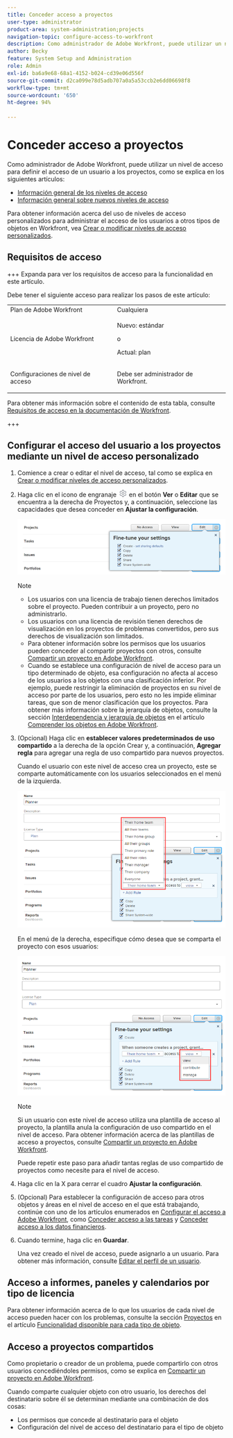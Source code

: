 ```yaml
---
title: Conceder acceso a proyectos
user-type: administrator
product-area: system-administration;projects
navigation-topic: configure-access-to-workfront
description: Como administrador de Adobe Workfront, puede utilizar un nivel de acceso para definir el acceso de un usuario a los proyectos de Workfront.
author: Becky
feature: System Setup and Administration
role: Admin
exl-id: ba6a9e68-68a1-4152-b024-cd39e06d556f
source-git-commit: d2ca099e78d5adb707a0a5a53ccb2e6dd06698f8
workflow-type: tm+mt
source-wordcount: '650'
ht-degree: 94%

---
```


# Conceder acceso a proyectos

<!-- Audited: 12/2023 -->

Como administrador de Adobe Workfront, puede utilizar un nivel de acceso para definir el acceso de un usuario a los proyectos, como se explica en los siguientes artículos:
* [Información general de los niveles de acceso](../../../administration-and-setup/add-users/access-levels-and-object-permissions/access-levels-overview.md)
* [Información general sobre nuevos niveles de acceso](/help/quicksilver/administration-and-setup/add-users/how-access-levels-work/access-level-overview.md)

Para obtener información acerca del uso de niveles de acceso personalizados para administrar el acceso de los usuarios a otros tipos de objetos en Workfront, vea [Crear o modificar niveles de acceso personalizados](../../../administration-and-setup/add-users/configure-and-grant-access/create-modify-access-levels.md).

## Requisitos de acceso

+++ Expanda para ver los requisitos de acceso para la funcionalidad en este artículo.

Debe tener el siguiente acceso para realizar los pasos de este artículo:

<table style="table-layout:auto"> 
 <col> 
 <col> 
 <tbody> 
  <tr> 
   <td role="rowheader">Plan de Adobe Workfront</td> 
   <td>Cualquiera</td> 
  </tr> 
    <tr> 
   <td role="rowheader">Licencia de Adobe Workfront</td> 
   <td> <p>Nuevo: estándar </p>
 <p>o</p> 
<p>Actual: plan </p> 
</td> 
  </tr>

<tr> 
   <td role="rowheader">Configuraciones de nivel de acceso</td> 
   <td> <p>Debe ser administrador de Workfront.</p> </td> 
  </tr> 
 </tbody> 
</table>

Para obtener más información sobre el contenido de esta tabla, consulte [Requisitos de acceso en la documentación de Workfront](/help/quicksilver/administration-and-setup/add-users/access-levels-and-object-permissions/access-level-requirements-in-documentation.md).

+++

## Configurar el acceso del usuario a los proyectos mediante un nivel de acceso personalizado

1. Comience a crear o editar el nivel de acceso, tal como se explica en [Crear o modificar niveles de acceso personalizados](../../../administration-and-setup/add-users/configure-and-grant-access/create-modify-access-levels.md).
1. Haga clic en el icono de engranaje ![Icono de configuración de engranaje](assets/gear-icon-settings.png) en el botón **Ver** o **Editar** que se encuentra a la derecha de Proyectos y, a continuación, seleccione las capacidades que desea conceder en **Ajustar la configuración**.

   ![Ajustar la configuración para copiar proyectos](assets/planner-fine-tune-your-settings-with-copy-projects.png)

   >[!NOTE]
   >
   >* Los usuarios con una licencia de trabajo tienen derechos limitados sobre el proyecto. Pueden contribuir a un proyecto, pero no administrarlo.
   >* Los usuarios con una licencia de revisión tienen derechos de visualización en los proyectos de problemas convertidos, pero sus derechos de visualización son limitados.
   >* Para obtener información sobre los permisos que los usuarios pueden conceder al compartir proyectos con otros, consulte [Compartir un proyecto en Adobe Workfront](../../../workfront-basics/grant-and-request-access-to-objects/share-a-project.md).
   >* Cuando se establece una configuración de nivel de acceso para un tipo determinado de objeto, esa configuración no afecta al acceso de los usuarios a los objetos con una clasificación inferior. Por ejemplo, puede restringir la eliminación de proyectos en su nivel de acceso por parte de los usuarios, pero esto no les impide eliminar tareas, que son de menor clasificación que los proyectos. Para obtener más información sobre la jerarquía de objetos, consulte la sección [Interdependencia y jerarquía de objetos](../../../workfront-basics/navigate-workfront/workfront-navigation/understand-objects.md#understanding-interdependency-and-hierarchy-of-objects) en el artículo [Comprender los objetos en Adobe Workfront](../../../workfront-basics/navigate-workfront/workfront-navigation/understand-objects.md).

1. (Opcional) Haga clic en **establecer valores predeterminados de uso compartido** a la derecha de la opción Crear y, a continuación, **Agregar regla** para agregar una regla de uso compartido para nuevos proyectos.

   Cuando el usuario con este nivel de acceso crea un proyecto, este se comparte automáticamente con los usuarios seleccionados en el menú de la izquierda.

   ![](assets/project-sharing-menu.png)

   En el menú de la derecha, especifique cómo desea que se comparta el proyecto con esos usuarios:

   ![](assets/project-sharing-right-menu.png)

   >[!NOTE]
   >
   >Si un usuario con este nivel de acceso utiliza una plantilla de acceso al proyecto, la plantilla anula la configuración de uso compartido en el nivel de acceso. Para obtener información acerca de las plantillas de acceso a proyectos, consulte [Compartir un proyecto en Adobe Workfront](../../../workfront-basics/grant-and-request-access-to-objects/share-a-project.md).

   Puede repetir este paso para añadir tantas reglas de uso compartido de proyectos como necesite para el nivel de acceso.

1. Haga clic en la X para cerrar el cuadro **Ajustar la configuración**.
1. (Opcional) Para establecer la configuración de acceso para otros objetos y áreas en el nivel de acceso en el que está trabajando, continúe con uno de los artículos enumerados en [Configurar el acceso a Adobe Workfront](../../../administration-and-setup/add-users/configure-and-grant-access/configure-access.md), como [Conceder acceso a las tareas](../../../administration-and-setup/add-users/configure-and-grant-access/grant-access-tasks.md) y [Conceder acceso a los datos financieros](../../../administration-and-setup/add-users/configure-and-grant-access/grant-access-financial.md).
1. Cuando termine, haga clic en **Guardar**.

   Una vez creado el nivel de acceso, puede asignarlo a un usuario. Para obtener más información, consulte [Editar el perfil de un usuario](../../../administration-and-setup/add-users/create-and-manage-users/edit-a-users-profile.md).

## Acceso a informes, paneles y calendarios por tipo de licencia

Para obtener información acerca de lo que los usuarios de cada nivel de acceso pueden hacer con los problemas, consulte la sección [Proyectos](../../../administration-and-setup/add-users/access-levels-and-object-permissions/functionality-available-for-each-object-type.md#projects) en el artículo [Funcionalidad disponible para cada tipo de objeto](../../../administration-and-setup/add-users/access-levels-and-object-permissions/functionality-available-for-each-object-type.md).

## Acceso a proyectos compartidos

Como propietario o creador de un problema, puede compartirlo con otros usuarios concediéndoles permisos, como se explica en [Compartir un proyecto en Adobe Workfront](../../../workfront-basics/grant-and-request-access-to-objects/share-a-project.md).

<!--
If you make changes here, make them also in the "Grant access to" articles where this snippet had to be converted to text:
* reports, dashboards, and calendars
* financial data
* issue
-->

Cuando comparte cualquier objeto con otro usuario, los derechos del destinatario sobre él se determinan mediante una combinación de dos cosas:

* Los permisos que concede al destinatario para el objeto
* Configuración del nivel de acceso del destinatario para el tipo de objeto
